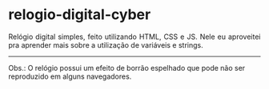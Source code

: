 <h1>relogio-digital-cyber</h1>
<p align="justify">
Relógio digital simples, feito utilizando HTML, CSS e JS.
Nele eu aproveitei pra aprender mais sobre a utilização de variáveis e strings.
</p>

---

Obs.: O relógio possui um efeito de borrão espelhado que pode não ser reproduzido em alguns navegadores.
